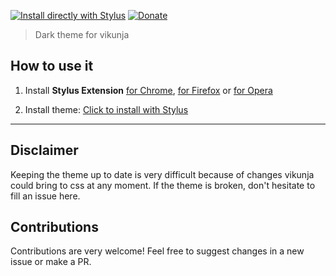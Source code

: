 [![Install directly with Stylus](https://img.shields.io/badge/Install%20%20with-Stylus-00adad.svg?style=for-the-badge&logo=stylus)](https://raw.githubusercontent.com/vergissberlin/stylus-vikunja/master/stylus-vikunja.user.css) [![Donate](https://img.shields.io/badge/Donate-PayPal-0070ba.svg?style=for-the-badge&logo=paypal)](https://paypal.me/vergissberlin)

> Dark theme for vikunja

## How to use it

1. Install **Stylus Extension** [for Chrome](https://chrome.google.com/webstore/detail/stylus/clngdbkpkpeebahjckkjfobafhncgmne), [for Firefox](https://addons.mozilla.org/fr/firefox/addon/styl-us/) or [for Opera](https://addons.opera.com/en-gb/extensions/details/stylus/)

2. Install theme: [Click to install with Stylus](https://raw.githubusercontent.com/vergissberlin/stylus-vikunja/master/stylus-vikunja.user.css)

---

## Disclaimer

Keeping the theme up to date is very difficult because of changes vikunja could bring to css at any moment.
If the theme is broken, don't hesitate to fill an issue here.

## Contributions

Contributions are very welcome! Feel free to suggest changes in a new issue or make a PR.
